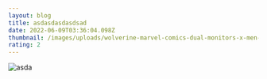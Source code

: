 ```yaml
---
layout: blog
title: asdasdasdasdsad
date: 2022-06-09T03:36:04.098Z
thumbnail: /images/uploads/wolverine-marvel-comics-dual-monitors-x-men-multiple-display-charles-xavier-comics-rogue-mutant-cyclops-gambit-storm-character-art-color-crowd-56988.png
rating: 2
---
```

![asda](/images/uploads/wolverine-marvel-comics-dual-monitors-x-men-multiple-display-charles-xavier-comics-rogue-mutant-cyclops-gambit-storm-character-art-color-crowd-56988.png "sdasd")